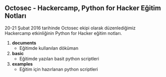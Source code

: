 ## Octosec - Hackercamp, Python for Hacker Eğitim Notları

20-21 Şubat 2016 tarihinde Octosec ekipi olarak düzenlediğimiz Hackercamp etkinliğinin Python for Hacker eğitim notları.

1. **documents**
    - Eğitimde kullanılan döküman
2. **basic**
    - Eğitimde yazılan basit python scriptleri
3. **examples**
    - Eğitim için hazırlanan python scriptleri
   